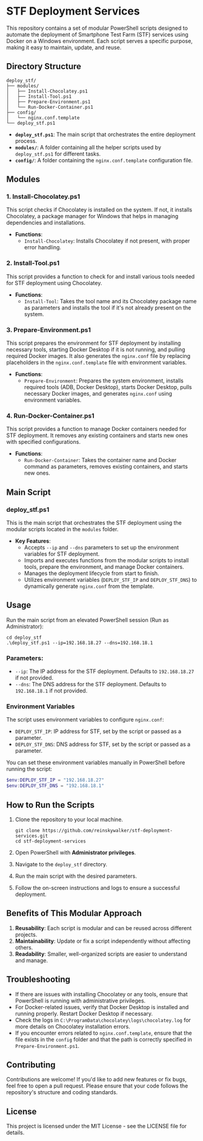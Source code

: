# STF Deployment Services

This repository contains a set of modular PowerShell scripts designed to automate the deployment of Smartphone Test Farm (STF) services using Docker on a Windows environment. Each script serves a specific purpose, making it easy to maintain, update, and reuse.

## Directory Structure

```
deploy_stf/
├── modules/
│   ├── Install-Chocolatey.ps1
│   ├── Install-Tool.ps1
│   ├── Prepare-Environment.ps1
│   └── Run-Docker-Container.ps1
├── config/
│   └── nginx.conf.template
└── deploy_stf.ps1
```

- **`deploy_stf.ps1`**: The main script that orchestrates the entire deployment process.
- **`modules/`**: A folder containing all the helper scripts used by `deploy_stf.ps1` for different tasks.
- **`config/`**: A folder containing the `nginx.conf.template` configuration file.

## Modules

### 1. Install-Chocolatey.ps1

This script checks if Chocolatey is installed on the system. If not, it installs Chocolatey, a package manager for Windows that helps in managing dependencies and installations.

- **Functions**:
  - `Install-Chocolatey`: Installs Chocolatey if not present, with proper error handling.

### 2. Install-Tool.ps1

This script provides a function to check for and install various tools needed for STF deployment using Chocolatey. 

- **Functions**:
  - `Install-Tool`: Takes the tool name and its Chocolatey package name as parameters and installs the tool if it's not already present on the system.

### 3. Prepare-Environment.ps1

This script prepares the environment for STF deployment by installing necessary tools, starting Docker Desktop if it is not running, and pulling required Docker images. It also generates the `nginx.conf` file by replacing placeholders in the `nginx.conf.template` file with environment variables.

- **Functions**:
  - `Prepare-Environment`: Prepares the system environment, installs required tools (ADB, Docker Desktop), starts Docker Desktop, pulls necessary Docker images, and generates `nginx.conf` using environment variables.

### 4. Run-Docker-Container.ps1

This script provides a function to manage Docker containers needed for STF deployment. It removes any existing containers and starts new ones with specified configurations.

- **Functions**:
  - `Run-Docker-Container`: Takes the container name and Docker command as parameters, removes existing containers, and starts new ones.

## Main Script

### deploy_stf.ps1

This is the main script that orchestrates the STF deployment using the modular scripts located in the `modules` folder.

- **Key Features**:
  - Accepts `--ip` and `--dns` parameters to set up the environment variables for STF deployment.
  - Imports and executes functions from the modular scripts to install tools, prepare the environment, and manage Docker containers.
  - Manages the deployment lifecycle from start to finish.
  - Utilizes environment variables (`DEPLOY_STF_IP` and `DEPLOY_STF_DNS`) to dynamically generate `nginx.conf` from the template.

## Usage

Run the main script from an elevated PowerShell session (Run as Administrator):

```
cd deploy_stf
.\deploy_stf.ps1 --ip=192.168.18.27 --dns=192.168.18.1
```

### Parameters:

- `--ip`: The IP address for the STF deployment. Defaults to `192.168.18.27` if not provided.
- `--dns`: The DNS address for the STF deployment. Defaults to `192.168.18.1` if not provided.

### Environment Variables

The script uses environment variables to configure `nginx.conf`:

- `DEPLOY_STF_IP`: IP address for STF, set by the script or passed as a parameter.
- `DEPLOY_STF_DNS`: DNS address for STF, set by the script or passed as a parameter.

You can set these environment variables manually in PowerShell before running the script:

```powershell
$env:DEPLOY_STF_IP = "192.168.18.27"
$env:DEPLOY_STF_DNS = "192.168.18.1"
```

## How to Run the Scripts

1. Clone the repository to your local machine.

   ```
   git clone https://github.com/reinskywalker/stf-deployment-services.git
   cd stf-deployment-services
   ```

2. Open PowerShell with **Administrator privileges**.

3. Navigate to the `deploy_stf` directory.

4. Run the main script with the desired parameters.

5. Follow the on-screen instructions and logs to ensure a successful deployment.

## Benefits of This Modular Approach

1. **Reusability**: Each script is modular and can be reused across different projects.
2. **Maintainability**: Update or fix a script independently without affecting others.
3. **Readability**: Smaller, well-organized scripts are easier to understand and manage.

## Troubleshooting

- If there are issues with installing Chocolatey or any tools, ensure that PowerShell is running with administrative privileges.
- For Docker-related issues, verify that Docker Desktop is installed and running properly. Restart Docker Desktop if necessary.
- Check the logs in `C:\ProgramData\chocolatey\logs\chocolatey.log` for more details on Chocolatey installation errors.
- If you encounter errors related to `nginx.conf.template`, ensure that the file exists in the `config` folder and that the path is correctly specified in `Prepare-Environment.ps1`.

## Contributing

Contributions are welcome! If you'd like to add new features or fix bugs, feel free to open a pull request. Please ensure that your code follows the repository's structure and coding standards.

## License

This project is licensed under the MIT License - see the LICENSE file for details.